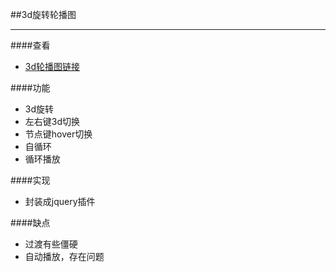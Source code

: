##3d旋转轮播图

***

####查看
- [3d轮播图链接](http://www.pol-yuan.com/carousel3d)

####功能
-  3d旋转
-  左右键3d切换
-  节点键hover切换
-  自循环
-  循环播放

####实现
-  封装成jquery插件

####缺点
-  过渡有些僵硬
-  自动播放，存在问题
